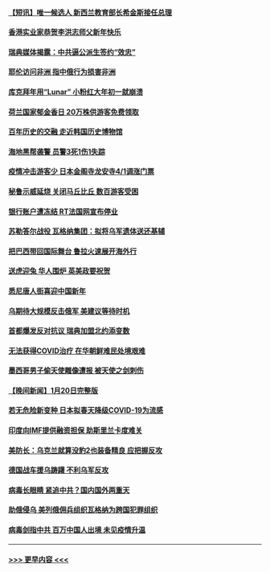#### [【短讯】唯一候选人 新西兰教育部长希金斯接任总理](../pages/prog202/a103631714.md?t=01230343) 
#### [香港实业家恭贺李洪志师父新年快乐](../pages/prog202/a103631717.md?t=01230343) 
#### [瑞典媒体揭露：中共逼公派生签约“效忠”](../pages/prog202/a103631718.md?t=01230343) 
#### [耶伦访问非洲 指中俄行为损害非洲](../pages/prog202/a103631716.md?t=01230343) 
#### [库克拜年用“Lunar” 小粉红大年初一就崩溃](../pages/prog202/a103631695.md?t=01230343) 
#### [荷兰国家郁金香日 20万株供游客免费领取](../pages/prog202/a103631732.md?t=01230343) 
#### [百年历史的交融 走近韩国历史博物馆](../pages/prog202/a103631721.md?t=01230343) 
#### [海地黑帮袭警 员警3死1伤1失踪](../pages/prog202/a103631204.md?t=01230343) 
#### [疫情冲击游客少 日本金阁寺龙安寺4/1调涨门票](../pages/prog202/a103631158.md?t=01230343) 
#### [秘鲁示威延烧 关闭马丘比丘 数百游客受困](../pages/prog202/a103631148.md?t=01230343) 
#### [银行账户遭冻结 RT法国网宣布停业](../pages/prog202/a103631141.md?t=01230343) 
#### [苏勒答尔战役 瓦格纳集团：拟将乌军遗体送还基辅](../pages/prog202/a103631134.md?t=01230343) 
#### [把巴西带回国际舞台 鲁拉火速展开海外行](../pages/prog202/a103631127.md?t=01230343) 
#### [送虎迎兔 华人围炉 英美政要祝贺](../pages/prog202/a103630885.md?t=01230343) 
#### [悉尼唐人街喜迎中国新年](../pages/prog202/a103630884.md?t=01230343) 
#### [乌期待大规模反击俄军 美建议等待时机](../pages/prog202/a103630997.md?t=01230343) 
#### [首都爆发反对抗议 瑞典加盟北约添变数](../pages/prog202/a103630998.md?t=01230343) 
#### [无法获得COVID治疗 在华朝鲜难民处境艰难](../pages/prog202/a103630767.md?t=01230343) 
#### [墨西哥男子偷天使雕像遭报 被天使之剑刺伤](../pages/prog202/a103630762.md?t=01230343) 
#### [【晚间新闻】1月20日完整版](../pages/prog202/a103630699.md?t=01230343) 
#### [若无危险新变种 日本拟春天降级COVID-19为流感](../pages/prog202/a103630730.md?t=01230343) 
#### [印度向IMF提供融资担保 助斯里兰卡度难关](../pages/prog202/a103630453.md?t=01230343) 
#### [美防长：乌克兰就算没豹2也装备精良 应把握反攻](../pages/prog202/a103630448.md?t=01230343) 
#### [德国战车援乌踌躇 不利乌军反攻](../pages/prog202/a103630438.md?t=01230343) 
#### [病毒长眼睛 紧追中共？国内国外两重天](../pages/prog202/a103630374.md?t=01230343) 
#### [助俄侵乌 美列俄佣兵组织瓦格纳为跨国犯罪组织](../pages/prog202/a103630373.md?t=01230343) 
#### [病毒剑指中共 百万中国人出境 未见疫情升温](../pages/prog202/a103630370.md?t=01230343) 

----
#### [ >>> 更早内容 <<< ](../indexes/prog202-earlier.md)
